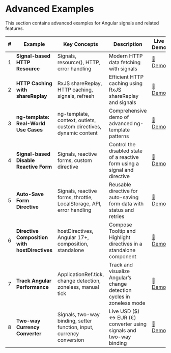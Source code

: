 # Advanced Examples

This section contains advanced examples for Angular signals and related features.

| # | Example | Key Concepts | Description | Live Demo |
|---|---------|-------------|-------------|-----------|
| 1 | **Signal-based HTTP Resource** | Signals, resource(), HTTP, error handling | Modern HTTP data fetching with signals | [🔗 Demo](https://angular-signal-examples.netlify.app/advanced/advanced-example-1) |
| 2 | **HTTP Caching with shareReplay** | RxJS shareReplay, HTTP caching, signals, refresh | Efficient HTTP caching using RxJS shareReplay and signals | [🔗 Demo](https://angular-signal-examples.netlify.app/advanced/advanced-example-2) |
| 3 | **ng-template: Real-World Use Cases** | ng-template, context, outlets, custom directives, dynamic content | Comprehensive demo of advanced ng-template patterns | [🔗 Demo](https://angular-signal-examples.netlify.app/advanced/advanced-example3) |
| 4 | **Signal-based Disable Reactive Form** | Signals, reactive forms, custom directive | Control the disabled state of a reactive form using a signal and directive | [🔗 Demo](https://angular-signal-examples.netlify.app/advanced/example4) |
| 5 | **Auto-Save Form Directive** | Signals, reactive forms, throttle, LocalStorage, API, error handling | Reusable directive for auto-saving form data with status and retries | [🔗 Demo](https://angular-signal-examples.netlify.app/advanced/example5) |
| 6 | **Directive Composition with hostDirectives** | hostDirectives, Angular 17+, composition, standalone | Compose Tooltip and Highlight directives in a standalone component | [🔗 Demo](https://angular-signal-examples.netlify.app/advanced/example6) |
| 7 | **Track Angular Performance** | ApplicationRef.tick, change detection, zoneless, manual tick | Track and visualize Angular’s change detection cycles in zoneless mode | [🔗 Demo](https://angular-signal-examples.netlify.app/advanced/example7) |
| 8 | **Two-way Currency Converter** | Signals, two-way binding, setter function, input, currency conversion | Live USD ($) ↔ EUR (€) converter using signals and two-way binding | [🔗 Demo](https://angular-signal-examples.netlify.app/advanced/example8) |
